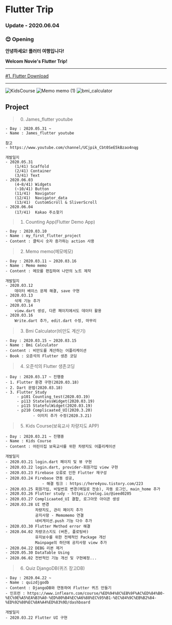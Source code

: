 # **Flutter Trip**
### Update - 2020.06.04

### 😊 **Opening**

**안녕하세요! 플러터 여행입니다!**

**Welcom Novie's Flutter Trip!**

___

[#1. Flutter Download](https://www.notion.so/1-Flutter-Download-f0017038401f48a3b1dfbafe7e5142d9)
___

<p>

![KidsCourse](https://user-images.githubusercontent.com/50162229/77243657-f06b4700-6c4f-11ea-8fae-26f817f1e9da.gif)
![Memo memo (1)](https://user-images.githubusercontent.com/50162229/76586963-c4e8ae00-6525-11ea-8150-ccd1a01bd50e.gif) 
![bmi_calculator](https://user-images.githubusercontent.com/50162229/76694183-183c3700-66b3-11ea-926f-18904002a5f1.gif)


</p>

## Project
> 0. James_flutter youtube
    
    - Day : 2020.05.31 ~
    - Name : James_flutter youtube
    
    참고 
    - https://www.youtube.com/channel/UCjpik_Cbt0SeE5kBzao4nqg
   
    개발일지
    - 2020.05.31
        (1/41) Scaffold
        (2/41) Container
        (3/41) Text
    - 2020.06.03
        (4~8/41) Widgets
        (~10/41) Button
        (11/41)  Navigator
        (12/41)  Navigator_data
        (13/41)  CustomScroll & SliverScroll
    - 2020.06.04
        (17/41)  Kakao 주소찾기

> 1. Counting App(Flutter Demo App)
    
    - Day : 2020.03.10
    - Name : my_first_flutter_project
    - Content : 클릭시 숫자 증가하는 action 사용

> 2. Memo memo(메모메모)

    - Day : 2020.03.11 ~ 2020.03.16
    - Name : Memo memo
    - Content : 메모를 편집하여 나만의 노트 제작

    개발일지
    - 2020.03.12
        데이터 베이스 문제 해결, save 구현
    - 2020.03.13
        삭제 기능 추가
    - 2020.03.14
        view.dart 생성, 다른 페이지에서도 데이터 활용
    - 2020.03.16
        Write.dart 추가, edit.dart 수정, 마무리

> 3. Bmi Calculator(비만도 계산기)
   
    - Day : 2020.03.15 ~ 2020.03.15
    - Name : Bmi Calculator
    - Content : 비만도를 계산하는 어플리케이션
    - Book : 오준석의 Flutter 생존 코딩

> 4. 오준석의 Flutter 생존코딩

    - Day : 2020.03.17 ~ 진행중
    - 1. Flutter 환경 구현(2020.03.18)
    - 2. Dart 문법(2020.03.18)
    - 3. Flutter_Study
         - p101 Counting_test(2020.03.19)
         - p113 StatelessWidget(2020.03.19)
         - p115 StatefulWidget(2020.03.19)
         - p210 Complicaated_UI(2020.3.20)
                - 이미지 추가 수정(2020.3.21)

> 5. Kids Course(보육교사 차량지도 APP)
   
    - Day : 2020.03.21 ~ 진행중
    - Name : Kids Course
    - Content : 어린이집 보육교사를 위한 차량지도 어플리케이션

    개발일지
    - 2020.03.21 login.dart 페이지 및 뷰 구현
    - 2020.03.22 login.dart, provider-회원가입 view 구현
    - 2020.03.23 Firebase 오류로 인한 Flutter 재구성
    - 2020.03.24 Firebase 연동 성공, 
                    - 해결 링크 : https://here4you.tistory.com/223
    - 2020.03.25 회원가입, 비밀번호 변경(메일로 전송), 자동 로그인, main_home 추가
    - 2020.03.26 Flutter study - https://velog.io/@ieed0205
    - 2020.03.27 Complicaated_UI 결합, 로그아웃 아이콘 생성
    - 2020.03.28 UI 변경
                 차량지도, 관리 페이지 추가
                 공지사항 - Memomemo 연결
                 네비게이션.push 기능 다수 추가
    - 2020.03.30 Flutter Method error 해결
    - 2020.04.02 차량코스지도 (버튼, 플로팅바) 
                 유지보수를 위한 전체적인 Package 개선
                 Mainpage의 하단에 공지사항 view 추가
    - 2020.04.22 DEBG 리본 제거
    - 2020.05.30 DataTable Using
    - 2020.06.02 전반적인 기능 개선 및 구현예정...

> 6. Quiz DjangoDB(퀴즈 장고DB)
   
    - Day : 2020.04.22 ~ 
    - Name : quizdjgodb
    - Content : DjangoDB와 연동하여 Flutter 퀴즈 만들기
    - 인프런 : https://www.inflearn.com/course/%ED%94%8C%EB%9F%AC%ED%84%B0-%EC%9E%A5%EA%B3%A0-%ED%80%B4%EC%A6%88%EC%95%B1-%EC%84%9C%EB%B2%84-%ED%92%80%EC%8A%A4%ED%83%9D/dashboard

    개발일지
    - 2020.03.22 Flutter UI 구현